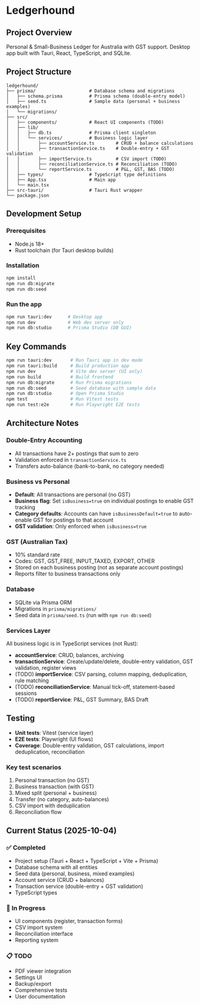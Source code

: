 # Ledgerhound

## Project Overview
Personal & Small-Business Ledger for Australia with GST support. Desktop app built with Tauri, React, TypeScript, and SQLite.

## Project Structure
```
ledgerhound/
├── prisma/                    # Database schema and migrations
│   ├── schema.prisma          # Prisma schema (double-entry model)
│   ├── seed.ts                # Sample data (personal + business examples)
│   └── migrations/
├── src/
│   ├── components/            # React UI components (TODO)
│   ├── lib/
│   │   ├── db.ts              # Prisma client singleton
│   │   └── services/          # Business logic layer
│   │       ├── accountService.ts        # CRUD + balance calculations
│   │       ├── transactionService.ts    # Double-entry + GST validation
│   │       ├── importService.ts         # CSV import (TODO)
│   │       ├── reconciliationService.ts # Reconciliation (TODO)
│   │       └── reportService.ts         # P&L, GST, BAS (TODO)
│   ├── types/                 # TypeScript type definitions
│   ├── App.tsx                # Main app
│   └── main.tsx
├── src-tauri/                 # Tauri Rust wrapper
└── package.json
```

## Development Setup

### Prerequisites
- Node.js 18+
- Rust toolchain (for Tauri desktop builds)

### Installation
```bash
npm install
npm run db:migrate
npm run db:seed
```

### Run the app
```bash
npm run tauri:dev      # Desktop app
npm run dev            # Web dev server only
npm run db:studio      # Prisma Studio (DB GUI)
```

## Key Commands
```bash
npm run tauri:dev       # Run Tauri app in dev mode
npm run tauri:build     # Build production app
npm run dev             # Vite dev server (UI only)
npm run build           # Build frontend
npm run db:migrate      # Run Prisma migrations
npm run db:seed         # Seed database with sample data
npm run db:studio       # Open Prisma Studio
npm test                # Run Vitest tests
npm run test:e2e        # Run Playwright E2E tests
```

## Architecture Notes

### Double-Entry Accounting
- All transactions have 2+ postings that sum to zero
- Validation enforced in `transactionService.ts`
- Transfers auto-balance (bank-to-bank, no category needed)

### Business vs Personal
- **Default**: All transactions are personal (no GST)
- **Business flag**: Set `isBusiness=true` on individual postings to enable GST tracking
- **Category defaults**: Accounts can have `isBusinessDefault=true` to auto-enable GST for postings to that account
- **GST validation**: Only enforced when `isBusiness=true`

### GST (Australian Tax)
- 10% standard rate
- Codes: GST, GST_FREE, INPUT_TAXED, EXPORT, OTHER
- Stored on each business posting (not as separate account postings)
- Reports filter to business transactions only

### Database
- SQLite via Prisma ORM
- Migrations in `prisma/migrations/`
- Seed data in `prisma/seed.ts` (run with `npm run db:seed`)

### Services Layer
All business logic is in TypeScript services (not Rust):
- **accountService**: CRUD, balances, archiving
- **transactionService**: Create/update/delete, double-entry validation, GST validation, register views
- (TODO) **importService**: CSV parsing, column mapping, deduplication, rule matching
- (TODO) **reconciliationService**: Manual tick-off, statement-based sessions
- (TODO) **reportService**: P&L, GST Summary, BAS Draft

## Testing
- **Unit tests**: Vitest (service layer)
- **E2E tests**: Playwright (UI flows)
- **Coverage**: Double-entry validation, GST calculations, import deduplication, reconciliation

### Key test scenarios
1. Personal transaction (no GST)
2. Business transaction (with GST)
3. Mixed split (personal + business)
4. Transfer (no category, auto-balances)
5. CSV import with deduplication
6. Reconciliation flow

## Current Status (2025-10-04)

### ✅ Completed
- Project setup (Tauri + React + TypeScript + Vite + Prisma)
- Database schema with all entities
- Seed data (personal, business, mixed examples)
- Account service (CRUD + balances)
- Transaction service (double-entry + GST validation)
- TypeScript types

### 🔨 In Progress
- UI components (register, transaction forms)
- CSV import system
- Reconciliation interface
- Reporting system

### 📋 TODO
- PDF viewer integration
- Settings UI
- Backup/export
- Comprehensive tests
- User documentation